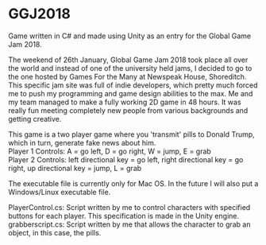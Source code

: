 # GGJ2018
Game written in C# and made using Unity as an entry for the Global Game Jam 2018.

The weekend of 26th January, Global Game Jam 2018 took place all over the world and instead of one of the university held jams, I decided to go to the one hosted by Games For the Many at Newspeak House, Shoreditch. <br/>
This specific jam site was full of indie developers, which pretty much forced me to push my programming and game design abilities to the max. Me and my team managed to make a fully working 2D game in 48 hours. It was really fun meeting completely new people from various backgrounds and getting creative.

This game is a two player game where you 'transmit' pills to Donald Trump, which in turn, generate fake news about him.<br/>
Player 1 Controls: A = go left, D = go right, W = jump, E = grab<br/>
Player 2 Controls: left directional key = go left, right directional key = go right, up directional key = jump, L = grab

The executable file is currently only for Mac OS. In the future I will also put a Windows/Linux executable file.

PlayerControl.cs: Script written by me to control characters with specified buttons for each player. This specification is made in the Unity engine.<br/>
grabberscript.cs: Script written by me that allows the character to grab an object, in this case, the pills.
